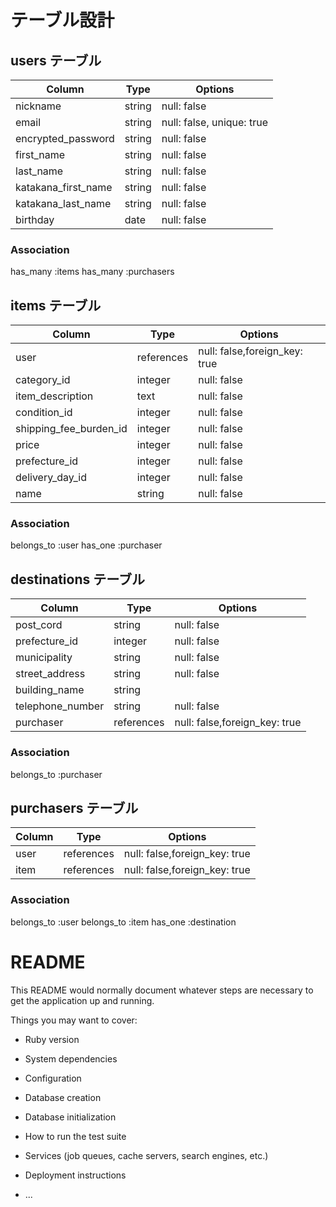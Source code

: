# テーブル設計

## users テーブル

| Column             | Type   | Options     |
| ------------------ | ------ | ----------- |
| nickname           | string | null: false |
| email              | string | null: false, unique: true |
| encrypted_password | string | null: false |
| first_name         | string | null: false |
| last_name          | string | null: false |
| katakana_first_name| string | null: false |
| katakana_last_name | string | null: false |
| birthday           | date   | null: false |
### Association
 has_many :items
 has_many :purchasers

## items テーブル

| Column             | Type   | Options     |
| ------------------ | ------ | ----------- |
| user               | references| null: false,foreign_key: true |
| category_id        | integer| null: false |
| item_description   | text   | null: false |
| condition_id  | integer| null: false |
| shipping_fee_burden_id| integer | null: false |
| price              | integer| null: false |
| prefecture_id     | integer| null: false |
| delivery_day_id   | integer| null: false |
| name               | string| null: false |
### Association
 belongs_to :user
 has_one :purchaser

## destinations テーブル

| Column             | Type   | Options     |
| ------------------ | ------ | ----------- |
| post_cord          | string | null: false |
| prefecture_id      | integer| null: false |
| municipality       | string | null: false |
| street_address     | string | null: false |
| building_name      | string | 
| telephone_number   | string | null: false |
| purchaser          | references | null: false,foreign_key: true |

### Association
 belongs_to :purchaser



## purchasers テーブル

| Column             | Type      | Options     |
| ------------------ | --------- | ----------- |
| user               | references|null: false,foreign_key: true |
| item               |references |null: false,foreign_key: true |

### Association
belongs_to :user
belongs_to :item
has_one :destination














# README

This README would normally document whatever steps are necessary to get the
application up and running.

Things you may want to cover:

* Ruby version

* System dependencies

* Configuration

* Database creation

* Database initialization

* How to run the test suite

* Services (job queues, cache servers, search engines, etc.)

* Deployment instructions

* ...
